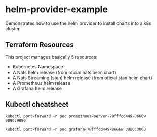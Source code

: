 # helm-provider-example

Demonstrates how to use the helm provider to install charts into a k8s cluster.

## Terraform Resources

This project manages basically 5 resources:

- Kubernetes Namespace
- A Nats helm release (from oficial nats helm chart)
- A Nats Streaming (stan) helm release (from oficial stan helm chart)
- A Prometheus helm release
- A Grafana helm release

## Kubectl cheatsheet

```
kubectl port-forward -n poc prometheus-server-78fffcd449-8666w 9090:9090
```

```
kubectl port-forward -n poc grafana-78fffcd449-8666w 3000:3000
```
